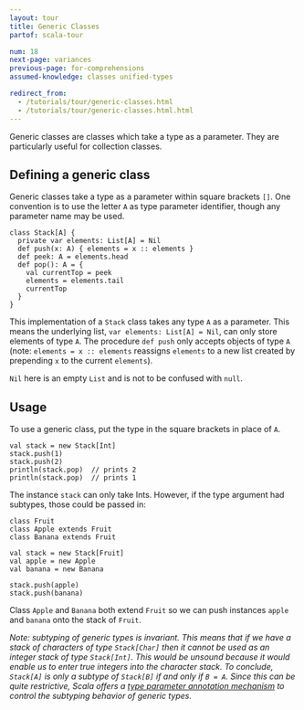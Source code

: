 ```yaml
---
layout: tour
title: Generic Classes
partof: scala-tour

num: 18
next-page: variances
previous-page: for-comprehensions
assumed-knowledge: classes unified-types

redirect_from:
  - /tutorials/tour/generic-classes.html
  - /tutorials/tour/generic-classes.html.html
---
```

Generic classes are classes which take a type as a parameter. They are particularly useful for collection classes.

## Defining a generic class
Generic classes take a type as a parameter within square brackets `[]`. One convention is to use the letter `A` as type parameter identifier, though any parameter name may be used.
```tut
class Stack[A] {
  private var elements: List[A] = Nil
  def push(x: A) { elements = x :: elements }
  def peek: A = elements.head
  def pop(): A = {
    val currentTop = peek
    elements = elements.tail
    currentTop
  }
}
```
This implementation of a `Stack` class takes any type `A` as a parameter. This means the underlying list, `var elements: List[A] = Nil`, can only store elements of type `A`. The procedure `def push` only accepts objects of type `A` (note: `elements = x :: elements` reassigns `elements` to a new list created by prepending `x` to the current `elements`).

`Nil` here is an empty `List` and is not to be confused with `null`.

## Usage

To use a generic class, put the type in the square brackets in place of `A`.
```
val stack = new Stack[Int]
stack.push(1)
stack.push(2)
println(stack.pop)  // prints 2
println(stack.pop)  // prints 1
```
The instance `stack` can only take Ints. However, if the type argument had subtypes, those could be passed in:
```
class Fruit
class Apple extends Fruit
class Banana extends Fruit

val stack = new Stack[Fruit]
val apple = new Apple
val banana = new Banana

stack.push(apple)
stack.push(banana)
```
Class `Apple` and `Banana` both extend `Fruit` so we can push instances `apple` and `banana` onto the stack of `Fruit`.

_Note: subtyping of generic types is *invariant*. This means that if we have a stack of characters of type `Stack[Char]` then it cannot be used as an integer stack of type `Stack[Int]`. This would be unsound because it would enable us to enter true integers into the character stack. To conclude, `Stack[A]` is only a subtype of `Stack[B]` if and only if `B = A`. Since this can be quite restrictive, Scala offers a [type parameter annotation mechanism](variances.html) to control the subtyping behavior of generic types._
